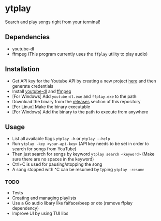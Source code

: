 # ytplay

Search and play songs right from your terminal!

## Dependencies

- youtube-dl
- ffmpeg (This program currently uses the ```ffplay``` utility to play audio)

## Installation 

- Get API key for the Youtube API by creating a new project [here](https://console.developers.google.com) and then generate credentials
- Install [youtube-dl](https://youtube-dl.org/latest) and [ffmpeg](https://ffmpeg.org/download.html)
- [For Windows] Add ```youtube-dl.exe``` and ```ffplay.exe``` to the path
- Download the binary from the [releases](https://github.com/Parth576/ytplay/releases/latest) section of this repository
- [For Linux] Make the binary executable 
- [For Windows] Add the binary to the path to execute from anywhere

## Usage
- List all available flags ```ytplay -h``` or ```ytplay --help```
- Run ```ytplay -key <your-api-key>``` (API key needs to be set in order to search for songs from YouTube)
- Then just search for songs by keyword ```ytplay search <keyword>``` (Make sure there are no spaces in the keyword)
- Ctrl+C is used for pausing/stopping the song
- A song stopped with ^C can be resumed by typing ```ytplay -resume```

### TODO
- Tests
- Creating and managing playlists
- Use a Go audio libary like faiface/beep or oto (remove ffplay dependency)
- Improve UI by using TUI libs